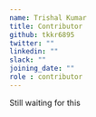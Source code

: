 ```yaml
---
name: Trishal Kumar
title: Contributor
github: tkkr6895
twitter: ""
linkedin: ""
slack: ""
joining_date: ""
role : contributor
---
```


Still waiting for this
